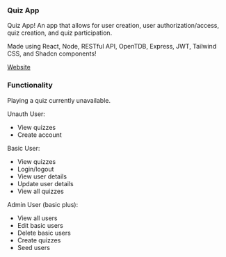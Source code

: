 ### Quiz App

Quiz App! An app that allows for user creation, user authorization/access, quiz creation, and quiz participation.

Made using React, Node, RESTful API, OpenTDB, Express, JWT, Tailwind CSS, and Shadcn components!

[Website](quiz-app-sage-five.vercel.app)

### Functionality

Playing a quiz currently unavailable.


Unauth User:
- View quizzes
- Create account

Basic User:
- View quizzes
- Login/logout
- View user details
- Update user details
- View all quizzes

Admin User (basic plus):
- View all users
- Edit basic users
- Delete basic users
- Create quizzes
- Seed users
